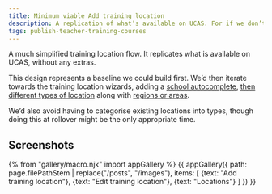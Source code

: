 ```yaml
---
title: Minimum viable Add training location
description: A replication of what’s available on UCAS. For if we don’t have time to build school autocompletes and other features, with everything else.
tags: publish-teacher-training-courses
---
```

A much simplified training location flow. It replicates what is available on UCAS, without any extras.

This design represents a baseline we could build first. We’d then iterate towards the training location wizards, adding a [school autocomplete](schools-autocomplete), [then different types of location](new-training-location) along with [regions or areas](new-training-location-region).

We’d also avoid having to categorise existing locations into types, though doing this at rollover might be the only appropriate time.

## Screenshots

{% from "gallery/macro.njk" import appGallery %}
{{ appGallery({
  path: page.filePathStem | replace("/posts", "/images"),
  items: [
    {text: "Add training location"},
    {text: "Edit training location"},
    {text: "Locations"}
  ]
}) }}
